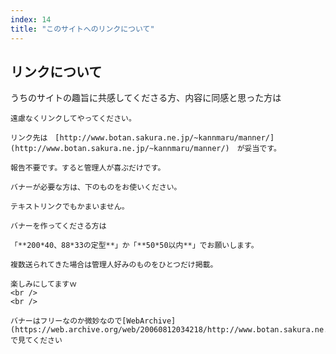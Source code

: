 ```yaml
---
index: 14
title: "このサイトへのリンクについて"
---
```


## リンクについて

<div class="mb-200 flex flex-col justify-center items-center">
    うちのサイトの趣旨に共感してくださる方、内容に同感と思った方は

    遠慮なくリンクしてやってください。

    リンク先は　[http://www.botan.sakura.ne.jp/~kannmaru/manner/](http://www.botan.sakura.ne.jp/~kannmaru/manner/)　が妥当です。

    報告不要です。すると管理人が喜ぶだけです。

    バナーが必要な方は、下のものをお使いください。

    テキストリンクでもかまいません。

    バナーを作ってくださる方は

    「**200*40、88*33の定型**」か「**50*50以内**」でお願いします。

    複数送られてきた場合は管理人好みのものをひとつだけ掲載。

    楽しみにしてますｗ
    <br />
    <br />

    バナーはフリーなのか微妙なので[WebArchive](https://web.archive.org/web/20060812034218/http://www.botan.sakura.ne.jp/~kannmaru/manner/link.html)で見てください
</div>
